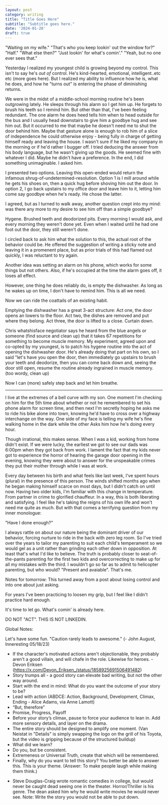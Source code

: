 ```yaml
---
layout: post
category: writing
title: "Title Goes Here"
subtitle: "Subtitle goes here."
date: '2024-01-20'
draft: true
---
```


"Waiting on my wife."
"That's who you keep lookin' out the window for?"
"Half."
"What else then?"
"Just lookin' for what's comin'."
"Yeah, but no one ever sees that."

Yesterday I realized my youngest child is growing beyond my control. This isn't to say he's _out of_ control. He's kind-hearted, emotional, intelligent..etc etc (more goes here). But I realized my ability to influence how he is, what he does, and how he "turns out" is entering the phase of diminishing returns.

We were in the midst of a middle-school morning routine he's been outgrowing lately. He sleeps through his alarm so I get him up. He forgets to brush his teeth so I remind him. But other than that, I've been feeling redundant. The one alarm he does heed tells him when to head outside for the bus and I usually head downstairs to give him a goodbye hug and see him out. But it occurred to me that maybe he doesn't need me to shut the door behind him. Maybe that gesture alone is enough to rob him of a slice of independence he could otherwise enjoy - being fully in charge of getting himself ready and leaving the house. I wasn't sure if he liked my company in the morning or if he'd rather I bugger off. I tried deducing the answer from his body language, but he wasn't giving up the goods. He seemed fine with whatever I did. Maybe he didn't have a preference. In the end, I did something unimaginable. I asked him.

I presented two options. Leaving this open-ended would return the infamous shrug-of-undetermined-resolution. Option 1 is I mill around while he gets his shoes on, then a quick hug before shoving him out the door. In option 2, I go back upstairs to my office door and leave him to it, letting him come say goodbye when he's ready. He chose the latter.

I agreed, but as I turned to walk away, another question crept into my mind: was there any more to my desire to see him off than a simple goodbye?

Hygene. Brushed teeth and deodorized pits. Every morning I would ask, and every morning they weren't done yet. Even when I waited until he had one foot out the door, they still weren't done.

I circled back to ask him what the solution to this, the actual root of the behavior could be. He offered the suggestion of writing a sticky note and leaving it in a promenent place, but as prior trials of this had flamed out quickly, I was reluctant to try again.

Another idea was setting an alarm on his phone, which works for some things but not others. Also, if he's occupied at the time the alarm goes off, it loses all effect.

However, one thing he does reliably do, is empty the dishwasher. As long as he wakes up on time, I don't have to remind him. This is all we need.

Now we can ride the coattails of an existing habit.

Emptying the dishwasher has a great 3-act structure: Act one, the door opens an lowers to the floor. Act two, the dishes are removed and put where they belong. Act three, the door is lifted to a close. Curtain down.

Chris whatshisface negotiator says he heard from the blue angels or someone (find source and clean up) that it takes 67 repetitions for something to become muscle memory. My experiment, agreed upon and co-opted by my youngest, is to patch his hygene routine into the act of opening the dishwasher door. He's already doing that part on his own, so I said "let's have you open the door, then immediately go upstairs to brush your teeth and deodorize, then you can come back down and, seeing the door still open, resume the routine already ingrained in muscle memory. (too wordy, clean up)

Now I can (more) safely step back and let him breathe.

------

I live at the extremes of a bell curve with my son. One moment I'm checking on him for the 5th time about whether or not he remembered to set his phone alarm for screen time, and then next I'm secretly hoping he asks me to ride his bike alone into town, knowing he'd have to cross over a highway interchange on the way. One side of my face is telling my wife he's fine walking home in the dark while the other Asks him how he's doing every hour.

Though irrational, this makes sense. When I was a kid, working from home didn't exist. If we were lucky, the earliest we got to see our dads was 6:00pm when they got back from work. I lament the fact that my kids never got to experience the horror of hearing the garage door opening in the evening, knowing they were about to answer for the unspeakable crimes they put their mother through while I was at work.

Every day between his birth and what feels like last week, I've spent hours (plural) in the presence of this person. The winds shifted months ago when he began making himself scarce on most days, but I didn't catch on until now. Having two older kids, I'm familiar with this change in temperature. From partner in crime to glorified chauffeur. In a way, this is both liberating and satisfying. I feel like he's taking the reigns of his own life and won't need me quite as much. But with that comes a terrifying question from my inner monologue:

"Have I done enough?"

I always rattle on about our nature being the dominant driver of our behavior, forcing nurture to ride in the back with zero leg room. So I've tried over the years to tailor my parenting to suit each child's temperament so we would gel as a unit rather than grinding each other down in opposition. At least that's what I'd like to believe. The truth is probably closer to seat-of-the-pants parenting for the first two kids and overcorrecting to make up for all my mistakes with the third. I wouldn't go so far as to admit to helicopter parenting, but who would? "Present and avaiable". That's me.




Notes for tomorrow: This turned away from a post about losing control and into one about just asking. 

For years I've been practicing to loosen my grip, but I feel like I didn't practice hard enough.


<!-- Ending? -->
It's time to let go. What's comin' is already here.


DO NOT "ACT". THIS IS NOT LINKEDIN.

Global Notes:

Let's have some fun. "Caution rarely leads to awesome." (- John August, Inneresting 05/18/23)

- If the character's motivated actions aren't objectionable, they probably aren't a good villain, and will chafe in the role. Likewise for heroes. -Devon Eriksen (https://x.com/Devon_Eriksen_/status/1858925691506491482)
- Story trumps all - a good story can elevate bad writing, but not the other way around.
- Start with the end in mind: What do you want the outcome of your story to be?
- Lead with action (ABDCE: Action, Background, Development, Climax, Ending - Alice Adams, via Anne Lamott)
- “But, therefore”
- Promise, Progress, Payoff
- Before your story’s climax, pause to force your audience to lean in. Add more sensory details, and layer on the drama.
- The entire story should be designed to amplify one moment. (Van Neistat in "Details" is simply swapping the logo on the grill of his Toyota, but the video is gripping because of the structured buildup)
- What did we learn?
- Do you, but be consistent.
- Extremeness or Universal Truth, create that which will be remembered.
- Finally, why do you want to tell this story? You better be able to answer this. This is your theme. (Answer: To make people laugh while making them think.)

<!-- Candidate note -->
- Steve Douglas-Craig wrote romantic comedies in college, but would never be caught dead seeing one in the theater. Horror/Thriller is his genre. The dean asked him why he would write movies he would never see. Note: Write the story you would not be able to put down.